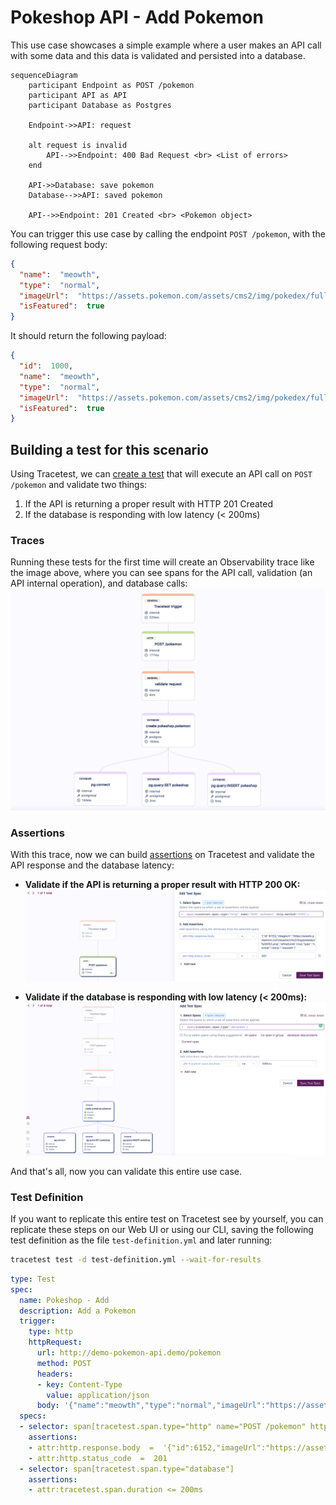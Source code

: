 # Pokeshop API - Add Pokemon

This use case showcases a simple example where a user makes an API call with some data and this data is validated and persisted into a database.

```mermaid
sequenceDiagram
    participant Endpoint as POST /pokemon
    participant API as API
    participant Database as Postgres
    
    Endpoint->>API: request

    alt request is invalid
        API-->>Endpoint: 400 Bad Request <br> <List of errors>
    end

    API->>Database: save pokemon
    Database-->>API: saved pokemon

    API-->>Endpoint: 201 Created <br> <Pokemon object>
```

You can trigger this use case by calling the endpoint `POST /pokemon`, with the following request body:
```json
{
  "name":  "meowth",
  "type":  "normal",
  "imageUrl":  "https://assets.pokemon.com/assets/cms2/img/pokedex/full/052.png",
  "isFeatured":  true
}
```

It should return the following payload:
```json
{
  "id":  1000,
  "name":  "meowth",
  "type":  "normal",
  "imageUrl":  "https://assets.pokemon.com/assets/cms2/img/pokedex/full/052.png",
  "isFeatured":  true
}
```

## Building a test for this scenario

Using Tracetest, we can [create a test](../../../web-ui/creating-tests.md) that will execute an API call on `POST /pokemon` and validate two things:
1. If the API is returning a proper result with HTTP 201 Created
2. If the database is responding with low latency (< 200ms)

### Traces

Running these tests for the first time will create an Observability trace like the image above, where you can see spans for the API call, validation (an API internal operation), and database calls:
![](../images/add-pokemon-trace.png)

### Assertions

With this trace, now we can build [assertions](../../../concepts/assertions.md) on Tracetest and validate the API response and the database latency:

- **Validate if the API is returning a proper result with HTTP 200 OK:**
![](../images/add-pokemon-api-test-spec.png)

- **Validate if the database is responding with low latency (< 200ms):**
![](../images/add-pokemon-database-test-spec.png)

And that's all, now you can validate this entire use case.

### Test Definition

If you want to replicate this entire test on Tracetest see by yourself, you can replicate these steps on our Web UI or using our CLI, saving the following test definition as the file `test-definition.yml` and later running:

```sh
tracetest test -d test-definition.yml --wait-for-results
```

```yaml
type: Test
spec:
  name: Pokeshop - Add
  description: Add a Pokemon
  trigger:
    type: http
    httpRequest:
      url: http://demo-pokemon-api.demo/pokemon
      method: POST
      headers:
      - key: Content-Type
        value: application/json
      body: '{"name":"meowth","type":"normal","imageUrl":"https://assets.pokemon.com/assets/cms2/img/pokedex/full/052.png","isFeatured":true}'
  specs:
  - selector: span[tracetest.span.type="http" name="POST /pokemon" http.method="POST"]
    assertions:
    - attr:http.response.body  =  '{"id":6152,"imageUrl":"https://assets.pokemon.com/assets/cms2/img/pokedex/full/052.png","isFeatured":true,"type":"normal","name":"meowth"}'
    - attr:http.status_code  =  201
  - selector: span[tracetest.span.type="database"]
    assertions:
    - attr:tracetest.span.duration <= 200ms
```
